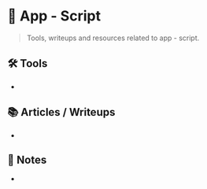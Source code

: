 # 📜 App - Script

> Tools, writeups and resources related to app - script.

## 🛠️ Tools
- 

## 📚 Articles / Writeups
- 

## 🧠 Notes
- 
